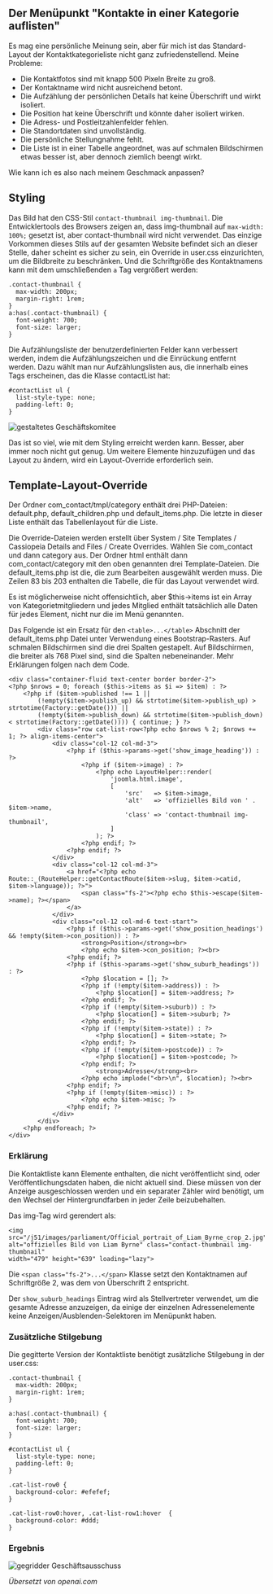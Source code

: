 <!-- Filename: category-list-override.md / Display title: Kategorienliste Überschreiben -->

## Der Menüpunkt "Kontakte in einer Kategorie auflisten"

Es mag eine persönliche Meinung sein, aber für mich ist das Standard-Layout der Kontaktkategorieliste nicht ganz zufriedenstellend. Meine Probleme:

* Die Kontaktfotos sind mit knapp 500 Pixeln Breite zu groß.
* Der Kontaktname wird nicht ausreichend betont.
* Die Aufzählung der persönlichen Details hat keine Überschrift und wirkt isoliert.
* Die Position hat keine Überschrift und könnte daher isoliert wirken.
* Die Adress- und Postleitzahlenfelder fehlen.
* Die Standortdaten sind unvollständig.
* Die persönliche Stellungnahme fehlt.
* Die Liste ist in einer Tabelle angeordnet, was auf schmalen Bildschirmen etwas besser ist, aber dennoch ziemlich beengt wirkt.

Wie kann ich es also nach meinem Geschmack anpassen? 

## Styling

Das Bild hat den CSS-Stil `contact-thumbnail img-thumbnail`. Die Entwicklertools des Browsers zeigen an, dass img-thumbnail auf `max-width: 100%;` gesetzt ist, aber contact-thumbnail wird nicht verwendet. Das einzige Vorkommen dieses Stils auf der gesamten Website befindet sich an dieser Stelle, daher scheint es sicher zu sein, ein Override in user.css einzurichten, um die Bildbreite zu beschränken. Und die Schriftgröße des Kontaktnamens kann mit dem umschließenden `a` Tag vergrößert werden:

```
.contact-thumbnail {
  max-width: 200px;
  margin-right: 1rem;
}
a:has(.contact-thumbnail) {
  font-weight: 700;
  font-size: larger;
}
```

Die Aufzählungsliste der benutzerdefinierten Felder kann verbessert werden, indem die Aufzählungszeichen und die Einrückung entfernt werden. Dazu wählt man nur Aufzählungslisten aus, die innerhalb eines Tags erscheinen, das die Klasse contactList hat:

```
#contactList ul {
  list-style-type: none;
  padding-left: 0;
}
```

![gestaltetes Geschäftskomitee](../../../en/images/contacts/contact-business-committee-styled.png "Gestaltetes Geschäftskomitee")

Das ist so viel, wie mit dem Styling erreicht werden kann. Besser, aber immer noch nicht gut genug. Um weitere Elemente hinzuzufügen und das Layout zu ändern, wird ein Layout-Override erforderlich sein.

## Template-Layout-Override

Der Ordner com_contact/tmpl/category enthält drei PHP-Dateien: default.php, default_children.php und default_items.php. Die letzte in dieser Liste enthält das Tabellenlayout für die Liste.

Die Override-Dateien werden erstellt über System / Site Templates / Cassiopeia Details and Files / Create Overrides. Wählen Sie com_contact und dann category aus. Der Ordner html enthält dann com_contact/category mit den oben genannten drei Template-Dateien. Die default_items.php ist die, die zum Bearbeiten ausgewählt werden muss. Die Zeilen 83 bis 203 enthalten die Tabelle, die für das Layout verwendet wird.

Es ist möglicherweise nicht offensichtlich, aber $this->items ist ein Array von Kategorietmitgliedern und jedes Mitglied enthält tatsächlich alle Daten für jedes Element, nicht nur die im Menü genannten.

Das Folgende ist ein Ersatz für den `<table>...</table>` Abschnitt der default_items.php Datei unter Verwendung eines Bootstrap-Rasters. Auf schmalen Bildschirmen sind die drei Spalten gestapelt. Auf Bildschirmen, die breiter als 768 Pixel sind, sind die Spalten nebeneinander. Mehr Erklärungen folgen nach dem Code.

```
<div class="container-fluid text-center border border-2">
<?php $nrows = 0; foreach ($this->items as $i => $item) : ?>
    <?php if ($item->published !== 1 ||
        (!empty($item->publish_up) && strtotime($item->publish_up) > strtotime(Factory::getDate())) ||
        (!empty($item->publish_down) && strtotime($item->publish_down) < strtotime(Factory::getDate()))) { continue; } ?>
        <div class="row cat-list-row<?php echo $nrows % 2; $nrows += 1; ?> align-items-center">
            <div class="col-12 col-md-3">
                <?php if ($this->params->get('show_image_heading')) : ?>
                    <?php if ($item->image) : ?>
                        <?php echo LayoutHelper::render(
                            'joomla.html.image',
                            [
                                'src'   => $item->image,
                                'alt'   => 'offizielles Bild von ' . $item->name,
                                'class' => 'contact-thumbnail img-thumbnail',
                            ]
                        ); ?>
                    <?php endif; ?>
                <?php endif; ?>
            </div>
            <div class="col-12 col-md-3">
                <a href="<?php echo Route::_(RouteHelper::getContactRoute($item->slug, $item->catid, $item->language)); ?>">
                    <span class="fs-2"><?php echo $this->escape($item->name); ?></span>
                </a>
            </div>
            <div class="col-12 col-md-6 text-start">
                <?php if ($this->params->get('show_position_headings') && !empty($item->con_position)) : ?>
                    <strong>Position</strong><br>
                    <?php echo $item->con_position; ?><br>
                <?php endif; ?>
                <?php if ($this->params->get('show_suburb_headings')) : ?>
                    <?php $location = []; ?>
                    <?php if (!empty($item->address)) : ?>
                        <?php $location[] = $item->address; ?>
                    <?php endif; ?>
                    <?php if (!empty($item->suburb)) : ?>
                        <?php $location[] = $item->suburb; ?>
                    <?php endif; ?>
                    <?php if (!empty($item->state)) : ?>
                        <?php $location[] = $item->state; ?>
                    <?php endif; ?>
                    <?php if (!empty($item->postcode)) : ?>
                        <?php $location[] = $item->postcode; ?>
                    <?php endif; ?>
                        <strong>Adresse</strong><br>
                    <?php echo implode("<br>\n", $location); ?><br>
                <?php endif; ?>
                <?php if (!empty($item->misc)) : ?>
                    <?php echo $item->misc; ?>
                <?php endif; ?>
            </div>
        </div>
    <?php endforeach; ?>
</div>
```
### Erklärung

Die Kontaktliste kann Elemente enthalten, die nicht veröffentlicht sind, oder Veröffentlichungsdaten haben, die nicht aktuell sind. Diese müssen von der Anzeige ausgeschlossen werden und ein separater Zähler wird benötigt, um den Wechsel der Hintergrundfarben in jeder Zeile beizubehalten.

Das img-Tag wird gerendert als:
```
<img src="/j51/images/parliament/Official_portrait_of_Liam_Byrne_crop_2.jpg"
alt="offizielles Bild von Liam Byrne" class="contact-thumbnail img-thumbnail"
width="479" height="639" loading="lazy">
```
Die `<span class="fs-2">...</span>` Klasse setzt den Kontaktnamen auf Schriftgröße 2, was dem von Überschrift 2 entspricht.

Der `show_suburb_headings` Eintrag wird als Stellvertreter verwendet, um die gesamte Adresse anzuzeigen, da einige der einzelnen Adressenelemente keine Anzeigen/Ausblenden-Selektoren im Menüpunkt haben.

### Zusätzliche Stilgebung

Die gegitterte Version der Kontaktliste benötigt zusätzliche Stilgebung in der user.css:
```
.contact-thumbnail {
  max-width: 200px;
  margin-right: 1rem;
}

a:has(.contact-thumbnail) {
  font-weight: 700;
  font-size: larger;
}

#contactList ul {
  list-style-type: none;
  padding-left: 0;
}

.cat-list-row0 {
  background-color: #efefef;
}

.cat-list-row0:hover, .cat-list-row1:hover  {
  background-color: #ddd;
}
```

### Ergebnis

![gegridder Geschäftsausschuss](../../../en/images/contacts/contact-business-committee-grid.png "Gegridder Geschäftsausschuss")

*Übersetzt von openai.com*

